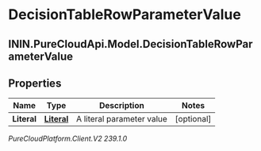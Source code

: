 # DecisionTableRowParameterValue

## ININ.PureCloudApi.Model.DecisionTableRowParameterValue

## Properties

|Name | Type | Description | Notes|
|------------ | ------------- | ------------- | -------------|
| **Literal** | [**Literal**](Literal) | A literal parameter value | [optional] |



_PureCloudPlatform.Client.V2 239.1.0_
